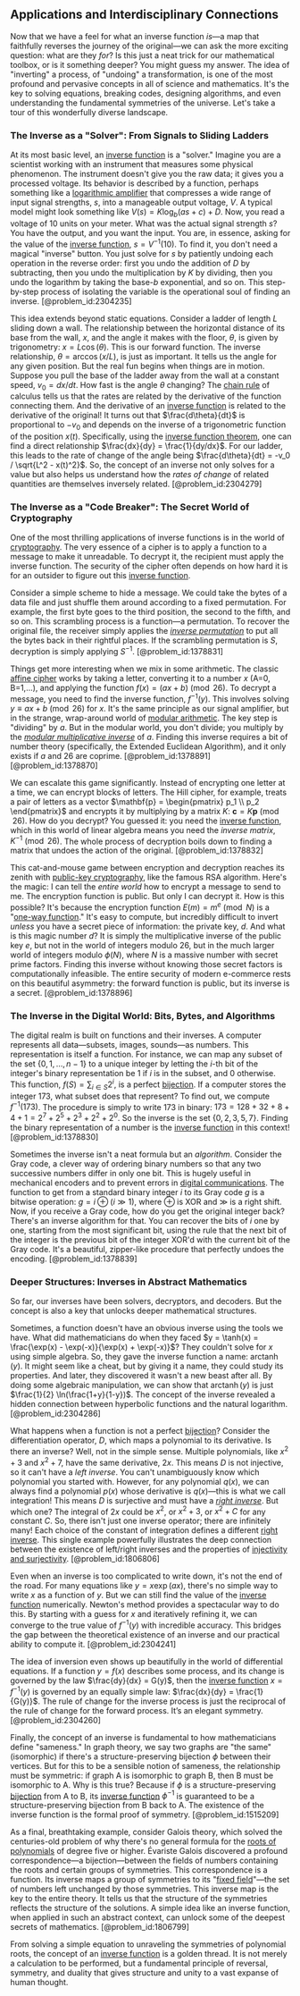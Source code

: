 ## Applications and Interdisciplinary Connections

Now that we have a feel for what an inverse function *is*—a map that faithfully reverses the journey of the original—we can ask the more exciting question: what are they *for*? Is this just a neat trick for our mathematical toolbox, or is it something deeper? You might guess my answer. The idea of "inverting" a process, of "undoing" a transformation, is one of the most profound and pervasive concepts in all of science and mathematics. It's the key to solving equations, breaking codes, designing algorithms, and even understanding the fundamental symmetries of the universe. Let's take a tour of this wonderfully diverse landscape.

### The Inverse as a "Solver": From Signals to Sliding Ladders

At its most basic level, an [inverse function](@article_id:151922) is a "solver." Imagine you are a scientist working with an instrument that measures some physical phenomenon. The instrument doesn't give you the raw data; it gives you a processed voltage. Its behavior is described by a function, perhaps something like a [logarithmic amplifier](@article_id:262433) that compresses a wide range of input signal strengths, $s$, into a manageable output voltage, $V$. A typical model might look something like $V(s) = K \log_{b}(as + c) + D$. Now, you read a voltage of $10$ units on your meter. What was the actual signal strength $s$? You have the output, and you want the input. You are, in essence, asking for the value of the [inverse function](@article_id:151922), $s = V^{-1}(10)$. To find it, you don't need a magical "inverse" button. You just solve for $s$ by patiently undoing each operation in the reverse order: first you undo the addition of $D$ by subtracting, then you undo the multiplication by $K$ by dividing, then you undo the logarithm by taking the base-$b$ exponential, and so on. This step-by-step process of isolating the variable is the operational soul of finding an inverse. [@problem_id:2304235]

This idea extends beyond static equations. Consider a ladder of length $L$ sliding down a wall. The relationship between the horizontal distance of its base from the wall, $x$, and the angle it makes with the floor, $\theta$, is given by trigonometry: $x = L \cos(\theta)$. This is our forward function. The inverse relationship, $\theta = \arccos(x/L)$, is just as important. It tells us the angle for any given position. But the real fun begins when things are in motion. Suppose you pull the base of the ladder away from the wall at a constant speed, $v_0 = dx/dt$. How fast is the angle $\theta$ changing? The [chain rule](@article_id:146928) of calculus tells us that the rates are related by the derivative of the function connecting them. And the derivative of an [inverse function](@article_id:151922) is related to the derivative of the original! It turns out that $\frac{d\theta}{dt}$ is proportional to $-v_0$ and depends on the inverse of a trigonometric function of the position $x(t)$. Specifically, using the [inverse function theorem](@article_id:138076), one can find a direct relationship $\frac{dx}{dy} = \frac{1}{dy/dx}$. For our ladder, this leads to the rate of change of the angle being $\frac{d\theta}{dt} = -v_0 / \sqrt{L^2 - x(t)^2}$. So, the concept of an inverse not only solves for a value but also helps us understand how the *rates of change* of related quantities are themselves inversely related. [@problem_id:2304279]

### The Inverse as a "Code Breaker": The Secret World of Cryptography

One of the most thrilling applications of inverse functions is in the world of [cryptography](@article_id:138672). The very essence of a cipher is to apply a function to a message to make it unreadable. To decrypt it, the recipient must apply the inverse function. The security of the cipher often depends on how hard it is for an outsider to figure out this [inverse function](@article_id:151922).

Consider a simple scheme to hide a message. We could take the bytes of a data file and just shuffle them around according to a fixed permutation. For example, the first byte goes to the third position, the second to the fifth, and so on. This scrambling process is a function—a permutation. To recover the original file, the receiver simply applies the *[inverse permutation](@article_id:268431)* to put all the bytes back in their rightful places. If the scrambling permutation is $S$, decryption is simply applying $S^{-1}$. [@problem_id:1378831]

Things get more interesting when we mix in some arithmetic. The classic [affine cipher](@article_id:152040) works by taking a letter, converting it to a number $x$ (A=0, B=1,...), and applying the function $f(x) = (ax+b) \pmod{26}$. To decrypt a message, you need to find the inverse function, $f^{-1}(y)$. This involves solving $y \equiv ax+b \pmod{26}$ for $x$. It's the same principle as our signal amplifier, but in the strange, wrap-around world of [modular arithmetic](@article_id:143206). The key step is "dividing" by $a$. But in the modular world, you don't divide; you multiply by the *[modular multiplicative inverse](@article_id:156079)* of $a$. Finding this inverse requires a bit of number theory (specifically, the Extended Euclidean Algorithm), and it only exists if $a$ and 26 are coprime. [@problem_id:1378891] [@problem_id:1378870]

We can escalate this game significantly. Instead of encrypting one letter at a time, we can encrypt blocks of letters. The Hill cipher, for example, treats a pair of letters as a vector $\mathbf{p} = \begin{pmatrix} p_1 \\ p_2 \end{pmatrix}$ and encrypts it by multiplying by a matrix $K$: $\mathbf{c} = K\mathbf{p} \pmod{26}$. How do you decrypt? You guessed it: you need the [inverse function](@article_id:151922), which in this world of linear algebra means you need the *inverse matrix*, $K^{-1} \pmod{26}$. The whole process of decryption boils down to finding a matrix that undoes the action of the original. [@problem_id:1378832]

This cat-and-mouse game between encryption and decryption reaches its zenith with [public-key cryptography](@article_id:150243), like the famous RSA algorithm. Here's the magic: I can tell the *entire world* how to encrypt a message to send to me. The encryption function is public. But only I can decrypt it. How is this possible? It's because the encryption function $E(m) = m^e \pmod N$ is a "[one-way function](@article_id:267048)." It's easy to compute, but incredibly difficult to invert *unless* you have a secret piece of information: the private key, $d$. And what is this magic number $d$? It is simply the multiplicative inverse of the public key $e$, but not in the world of integers modulo 26, but in the much larger world of integers modulo $\phi(N)$, where $N$ is a massive number with secret prime factors. Finding this inverse without knowing those secret factors is computationally infeasible. The entire security of modern e-commerce rests on this beautiful asymmetry: the forward function is public, but its inverse is a secret. [@problem_id:1378896]

### The Inverse in the Digital World: Bits, Bytes, and Algorithms

The digital realm is built on functions and their inverses. A computer represents all data—subsets, images, sounds—as numbers. This representation is itself a function. For instance, we can map any subset of the set $\{0, 1, \dots, n-1\}$ to a unique integer by letting the $i$-th bit of the integer's binary representation be 1 if $i$ is in the subset, and 0 otherwise. This function, $f(S) = \sum_{i \in S} 2^i$, is a perfect [bijection](@article_id:137598). If a computer stores the integer $173$, what subset does that represent? To find out, we compute $f^{-1}(173)$. The procedure is simply to write 173 in binary: $173 = 128 + 32 + 8 + 4 + 1 = 2^7 + 2^5 + 2^3 + 2^2 + 2^0$. So the inverse is the set $\{0, 2, 3, 5, 7\}$. Finding the binary representation of a number is the [inverse function](@article_id:151922) in this context! [@problem_id:1378830]

Sometimes the inverse isn't a neat formula but an *algorithm*. Consider the Gray code, a clever way of ordering binary numbers so that any two successive numbers differ in only one bit. This is hugely useful in mechanical encoders and to prevent errors in [digital communications](@article_id:271432). The function to get from a standard binary integer $i$ to its Gray code $g$ is a bitwise operation: $g = i \oplus (i \gg 1)$, where $\oplus$ is XOR and $\gg$ is a right shift. Now, if you receive a Gray code, how do you get the original integer back? There's an inverse algorithm for that. You can recover the bits of $i$ one by one, starting from the most significant bit, using the rule that the next bit of the integer is the previous bit of the integer XOR'd with the current bit of the Gray code. It's a beautiful, zipper-like procedure that perfectly undoes the encoding. [@problem_id:1378839]

### Deeper Structures: Inverses in Abstract Mathematics

So far, our inverses have been solvers, decryptors, and decoders. But the concept is also a key that unlocks deeper mathematical structures.

Sometimes, a function doesn't have an obvious inverse using the tools we have. What did mathematicians do when they faced $y = \tanh(x) = \frac{\exp(x) - \exp(-x)}{\exp(x) + \exp(-x)}$? They couldn't solve for $x$ using simple algebra. So, they gave the inverse function a name: $\operatorname{arctanh}(y)$. It might seem like a cheat, but by giving it a name, they could study its properties. And later, they discovered it wasn't a new beast after all. By doing some algebraic manipulation, we can show that $\operatorname{arctanh}(y)$ is just $\frac{1}{2} \ln(\frac{1+y}{1-y})$. The concept of the inverse revealed a hidden connection between hyperbolic functions and the natural logarithm. [@problem_id:2304286]

What happens when a function is not a perfect [bijection](@article_id:137598)? Consider the differentiation operator, $D$, which maps a polynomial to its derivative. Is there an inverse? Well, not in the simple sense. Multiple polynomials, like $x^2+3$ and $x^2+7$, have the same derivative, $2x$. This means $D$ is not injective, so it can't have a *left inverse*. You can't unambiguously know which polynomial you started with. However, for any polynomial $q(x)$, we can always find a polynomial $p(x)$ whose derivative is $q(x)$—this is what we call integration! This means $D$ is surjective and must have a *[right inverse](@article_id:161004)*. But which one? The integral of $2x$ could be $x^2$, or $x^2+3$, or $x^2+C$ for any constant $C$. So, there isn't just one inverse operator; there are infinitely many! Each choice of the constant of integration defines a different [right inverse](@article_id:161004). This single example powerfully illustrates the deep connection between the existence of left/right inverses and the properties of [injectivity and surjectivity](@article_id:262391). [@problem_id:1806806]

Even when an inverse is too complicated to write down, it's not the end of the road. For many equations like $y = x \exp(ax)$, there's no simple way to write $x$ as a function of $y$. But we can still find the value of the [inverse function](@article_id:151922) numerically. Newton's method provides a spectacular way to do this. By starting with a guess for $x$ and iteratively refining it, we can converge to the true value of $f^{-1}(y)$ with incredible accuracy. This bridges the gap between the theoretical existence of an inverse and our practical ability to compute it. [@problem_id:2304241]

The idea of inversion even shows up beautifully in the world of differential equations. If a function $y=f(x)$ describes some process, and its change is governed by the law $\frac{dy}{dx} = G(y)$, then the [inverse function](@article_id:151922) $x=f^{-1}(y)$ is governed by an equally simple law: $\frac{dx}{dy} = \frac{1}{G(y)}$. The rule of change for the inverse process is just the reciprocal of the rule of change for the forward process. It’s an elegant symmetry. [@problem_id:2304260]

Finally, the concept of an inverse is fundamental to how mathematicians define "sameness." In graph theory, we say two graphs are "the same" (isomorphic) if there's a structure-preserving bijection $\phi$ between their vertices. But for this to be a sensible notion of sameness, the relationship must be symmetric: if graph A is isomorphic to graph B, then B must be isomorphic to A. Why is this true? Because if $\phi$ is a structure-preserving [bijection](@article_id:137598) from A to B, its [inverse function](@article_id:151922) $\phi^{-1}$ is guaranteed to be a structure-preserving bijection from B back to A. The existence of the inverse function is the formal proof of symmetry. [@problem_id:1515209]

As a final, breathtaking example, consider Galois theory, which solved the centuries-old problem of why there's no general formula for the [roots of polynomials](@article_id:154121) of degree five or higher. Évariste Galois discovered a profound correspondence—a bijection—between the fields of numbers containing the roots and certain groups of symmetries. This correspondence is a function. Its inverse maps a group of symmetries to its "[fixed field](@article_id:154936)"—the set of numbers left unchanged by those symmetries. This inverse map is the key to the entire theory. It tells us that the structure of the symmetries reflects the structure of the solutions. A simple idea like an inverse function, when applied in such an abstract context, can unlock some of the deepest secrets of mathematics. [@problem_id:1806799]

From solving a simple equation to unraveling the symmetries of polynomial roots, the concept of an [inverse function](@article_id:151922) is a golden thread. It is not merely a calculation to be performed, but a fundamental principle of reversal, symmetry, and duality that gives structure and unity to a vast expanse of human thought.